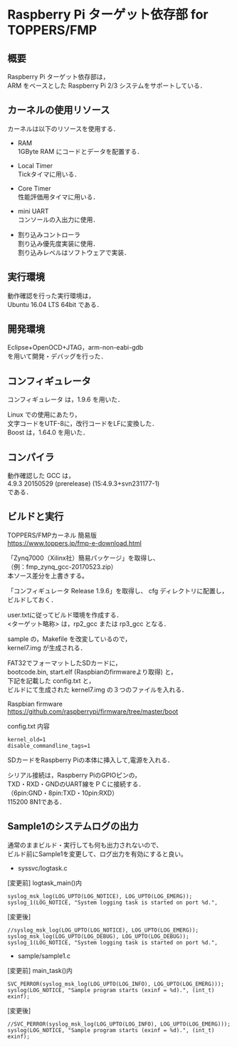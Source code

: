 Raspberry Pi ターゲット依存部 for TOPPERS/FMP
=============================================

概要
----

Raspberry Pi ターゲット依存部は，  
ARM をベースとした Raspberry Pi 2/3 システムをサポートしている．  

カーネルの使用リソース
----------------------

カーネルは以下のリソースを使用する．  

* RAM  
1GByte RAM にコードとデータを配置する．  
 
* Local Timer  
Tickタイマに用いる．  
     
* Core Timer  
性能評価用タイマに用いる．  
     
* mini UART  
コンソールの入出力に使用．  

* 割り込みコントローラ  
割り込み優先度実装に使用．  
割り込みレベルはソフトウェアで実装．

実行環境
--------

動作確認を行った実行環境は，  
Ubuntu 16.04 LTS 64bit である．

開発環境
--------

Eclipse+OpenOCD+JTAG，arm-non-eabi-gdb  
を用いて開発・デバッグを行った．

コンフィギュレータ
------------------

コンフィギュレータ は，1.9.6 を用いた．

Linux での使用にあたり，  
文字コードをUTF-8に，改行コードをLFに変換した．  
Boost は，1.64.0 を用いた．

コンパイラ
----------

動作確認した GCC は，  
4.9.3 20150529 (prerelease) (15:4.9.3+svn231177-1)  
である．

ビルドと実行
------------

TOPPERS/FMPカーネル 簡易版  
https://www.toppers.jp/fmp-e-download.html

「Zynq7000（Xilinx社）簡易パッケージ」を取得し、  
（例：fmp_zynq_gcc-20170523.zip）  
本ソース差分を上書きする。

「コンフィギュレータ Release 1.9.6」を取得し、
cfg ディレクトリに配置し，ビルドしておく．

user.txtに従ってビルド環境を作成する．  
<ターゲット略称> は，rp2_gcc または rp3_gcc となる．

sample の，Makefile を改変しているので，  
kernel7.img が生成される．

FAT32でフォーマットしたSDカードに，  
bootcode.bin, start.elf (Raspbianのfirmwareより取得) と，  
下記を記載した config.txt と，  
ビルドにて生成された kernel7.img の３つのファイルを入れる．

Raspbian firmware  
https://github.com/raspberrypi/firmware/tree/master/boot

config.txt 内容

    kernel_old=1
    disable_commandline_tags=1

SDカードをRaspberry Piの本体に挿入して,電源を入れる．

シリアル接続は，Raspberry PiのGPIOピンの，  
TXD・RXD・GNDのUART線をＰＣに接続する．  
（6pin:GND・8pin:TXD・10pin:RXD）  
115200 8N1である．

Sample1のシステムログの出力
---------------------------

通常のままビルド・実行しても何も出力されないので、  
ビルド前にSample1を変更して、ログ出力を有効にすると良い。

* syssvc/logtask.c

[変更前] logtask_main()内

    syslog_msk_log(LOG_UPTO(LOG_NOTICE), LOG_UPTO(LOG_EMERG));
    syslog_1(LOG_NOTICE, "System logging task is started on port %d.",

[変更後]

    //syslog_msk_log(LOG_UPTO(LOG_NOTICE), LOG_UPTO(LOG_EMERG));
    syslog_msk_log(LOG_UPTO(LOG_DEBUG), LOG_UPTO(LOG_DEBUG));
    syslog_1(LOG_NOTICE, "System logging task is started on port %d.",

* sample/sample1.c

[変更前] main_task()内

    SVC_PERROR(syslog_msk_log(LOG_UPTO(LOG_INFO), LOG_UPTO(LOG_EMERG)));
    syslog(LOG_NOTICE, "Sample program starts (exinf = %d).", (int_t) exinf);

[変更後]

    //SVC_PERROR(syslog_msk_log(LOG_UPTO(LOG_INFO), LOG_UPTO(LOG_EMERG)));
    syslog(LOG_NOTICE, "Sample program starts (exinf = %d).", (int_t) exinf);

